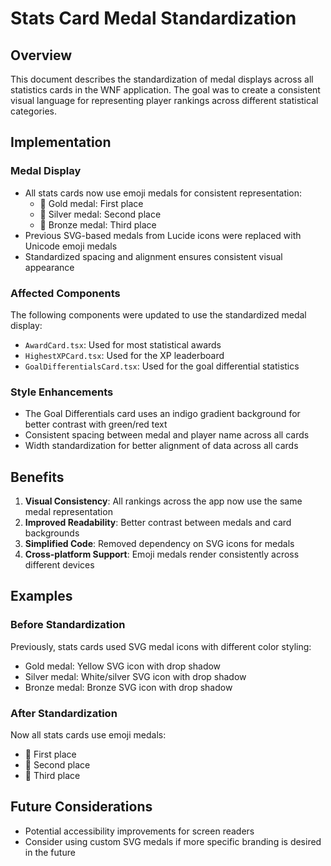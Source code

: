 # Stats Card Medal Standardization

## Overview
This document describes the standardization of medal displays across all statistics cards in the WNF application. The goal was to create a consistent visual language for representing player rankings across different statistical categories.

## Implementation

### Medal Display
- All stats cards now use emoji medals for consistent representation:
  - 🥇 Gold medal: First place
  - 🥈 Silver medal: Second place
  - 🥉 Bronze medal: Third place
- Previous SVG-based medals from Lucide icons were replaced with Unicode emoji medals
- Standardized spacing and alignment ensures consistent visual appearance

### Affected Components
The following components were updated to use the standardized medal display:
- `AwardCard.tsx`: Used for most statistical awards
- `HighestXPCard.tsx`: Used for the XP leaderboard
- `GoalDifferentialsCard.tsx`: Used for the goal differential statistics

### Style Enhancements
- The Goal Differentials card uses an indigo gradient background for better contrast with green/red text
- Consistent spacing between medal and player name across all cards
- Width standardization for better alignment of data across all cards

## Benefits
1. **Visual Consistency**: All rankings across the app now use the same medal representation
2. **Improved Readability**: Better contrast between medals and card backgrounds
3. **Simplified Code**: Removed dependency on SVG icons for medals
4. **Cross-platform Support**: Emoji medals render consistently across different devices

## Examples

### Before Standardization
Previously, stats cards used SVG medal icons with different color styling:
- Gold medal: Yellow SVG icon with drop shadow
- Silver medal: White/silver SVG icon with drop shadow
- Bronze medal: Bronze SVG icon with drop shadow

### After Standardization
Now all stats cards use emoji medals:
- 🥇 First place 
- 🥈 Second place
- 🥉 Third place

## Future Considerations
- Potential accessibility improvements for screen readers
- Consider using custom SVG medals if more specific branding is desired in the future
